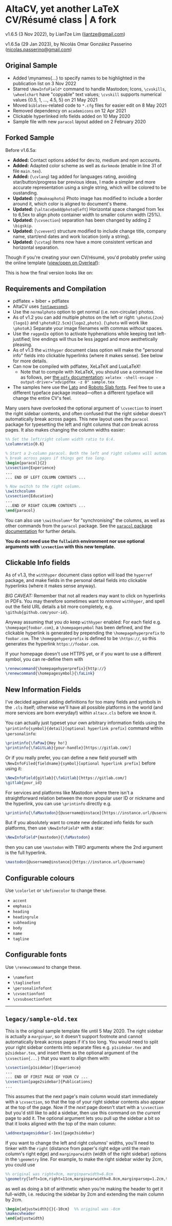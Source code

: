 # AltaCV, yet another LaTeX CV/Résumé class | A fork

v1.6.5 (3 Nov 2022), by LianTze Lim (liantze@gmail.com)

v1.6.5a (29 Jan 2023), by Nicolás Omar González Passerino (nicolas.passerino@gmail.com)

## Original Sample

- Added \mynames{...} to specify names to be highlighted in the publication list on 3 Nov 2022
- Starred `\NewInfoField*` command to handle Mastodon; Icons, `\cvskills`, `\wheelchart` have "copyable" text values; `\cvskill` supports numerical values {0.5, 1, ..., 4.5, 5} on 21 May 2021
- Moved `biblatex`-related code to `*.cfg` files for easier edit on 8 May 2021
- Removed dependency on `academicons` on 12 Apr 2021
- Clickable hyperlinked info fields added on 10 May 2020
- Sample file with new `paracol` layout added on 2 February 2020

## Forked Sample

Before v1.6.5a:

- **Added:** Contact options added for dev.to, medium and npm accounts.
- **Added:** Adapted color scheme as well as `darkmode` (enable in line 31 of file `main.tex`).
- **Added:** (`\cvlang`) tag added for languages rating, avoiding star/button/progress bar previous ideas, I made a simpler and more accurate representation using a single string, which will be colored to be oustanding.
- **Updated:** (`\@makeaphoto`) Photo image has modified to include a border around it, which color is aligned to document's theme.
- **Updated:** (`\altacv@add@photo@left`) Horizontal space changed from 1ex to 6,5ex to align photo container width to smaller column width (25%).
- **Updated:** (`\cvsection`) separation has been changed by adding 2 `\bigskip`.
- **Updated:** (`\cvevent`) structure modified to include change title, company name, start/end dates and work location (only a string).
- **Updated:** (`\cvtag`) items now have a more consistent vertican and horizontal separation.

Though if you're creating your own CV/résumé, you'd probably prefer using the online template ([view/open on Overleaf](https://www.overleaf.com/latex/templates/altacv-nicolasomar-fork/htfpmrwhbwpw)):

This is how the final version looks like on:

## Requirements and Compilation

- pdflatex + biber + pdflatex
- AltaCV uses [`fontawesome5`](http://www.ctan.org/pkg/fontawesome5).
- Use the `normalphoto` option to get normal (i.e. non-circular) photos.
- As of v1.2 you can add multiple photos on the left or right: `\photoL{2cm}{logo1}` and `\photoR{2.5cm}{logo2,photo}`. (`\photo` will work like `\photoR`.) Separate your image filenames with commas _without_ spaces.
- Use the `ragged2e` option to activate hyphenations while keeping text left-justified; line endings will thus be less jagged and more aesthetically pleasing.
- As of v1.3 the `withhyper` document class option will make the "personal info" fields into clickable hyperlinks (where it makes sense). See below for more details.
- Can now be compiled with pdflatex, XeLaTeX and LuaLaTeX!
  - Note that to compile with XeLaTeX, you should use a command line as follows, per [the `pdfx` documentation](http://mirrors.ctan.org/macros/latex/contrib/pdfx/pdfx.pdf): `xelatex -shell-escape -output-driver="xdvipdfmx -z 0" sample.tex`
- The samples here use the [Lato](http://www.latofonts.com/lato-free-fonts/) and [Roboto Slab fonts](https://github.com/googlefonts/robotoslab). Feel free to use a different typeface package instead—often a different typeface will change the entire CV's feel.

Many users have overlooked the optional argument of `\cvsection` to insert the right sidebar contents, and often confused that the right sidebar doesn't automatically break across pages. This new layout uses the `paracol` package for typesetting the left and right columns that _can_ break across pages. It also makes changing the column widths easier:

```latex
%% Set the left/right column width ratio to 6:4.
\columnratio{0.6}

% Start a 2-column paracol. Both the left and right columns will automatically
% break across pages if things get too long.
\begin{paracol}{2}
\cvsection{Experience}
...
... END OF LEFT COLUMN CONTENTS ...

% Now switch to the right column.
\switchcolumn
\cvsection{Education}
...
...END OF RIGHT COLUMN CONTENTS ...
\end{paracol}
```

You can also use `\swithcolumn*` for "synchronising" the columns, as well as other commands from the `paracol` package. See the [`paracol` package documentation](http://texdoc.net/pkg/paracol) for further details.

**You do not need use the `fullwidth` environment nor use optional arguments with `\cvsection` with this new template.**

## Clickable Info fields

As of v1.3, the `withhyper` document class option will load the `hyperref` package, and make fields in the personal detail fields into clickable hyperlinks (where it makes sense anyway).

_BIG CAVEAT:_ Remember that not all readers may want to click on hyperlinks in PDFs. You may therefore sometimes want to _remove_ `withhyper`, and spell out the field URL details a bit more completely, e.g. `\github{github.com/your-id}`.

Anyway assuming that you _do_ keep `withhyper` enabled: For each field e.g. `\homepage{foobar.com}`, a `\homepagesymbol` has been defined, and the clickable hyperlink is generated by prepending the `\homepagehyperprefix` to `foobar.com`. The `\homepgehyperprefix` is defined to be `\https://`, so this generates the hyperlink `https://foobar.com`.

If your homepage doesn't use HTTPS yet, or if you want to use a different symbol, you can re-define them with

```latex
\renewcommand{\homepagehyperprefix}{http://}
\renewcommand{\homepagesymbol}{\faLink}
```

## New Information Fields

I've decided against adding definitions for too many fields and symbols in the `.cls` itself; otherwise we'll have all possible platforms in the world (and more services are born everyday!) within `altacv.cls` before we know it.

You can actually just typeset your own arbitrary information fields using the `\printinfo{symbol}{detail}[optional hyperlink prefix]` command within `\personalinfo`:

```latex
\printinfo{\faPaw}{Hey ho!}
\printinfo{\faGitLab}{your-handle}[https://gitlab.com/]
```

Or if you really prefer, you can define a new field yourself with `\NewInfoFiled{fieldname}{symbol}[optional hyperlink prefix]` before using it:

```latex
\NewInfoField{gitlab}{\faGitlab}[https://gitlab.com/]
\gitlab{your_id}
```

For services and platforms like Mastodon where there isn't a straightforward relation between the more popular user ID or nickname and the hyperlink, you can use `\printinfo` directly e.g.

```latex
\printinfo{\faMastodon}{@username@instace}[https://instance.url/@username]
```

But if you absolutely want to create new dedicated info fields for such platforms, then use `\NewInfoField*` with a star:

```latex
\NewInfoField*{mastodon}{\faMastodon}
```

then you can use `\mastodon` with TWO arguments where the 2nd argument is the full hyperlink.

```latex
\mastodon{@username@instance}{https://instance.url/@username}
```

## Configurable colours

Use `\colorlet` or `\definecolor` to change these.

- `accent`
- `emphasis`
- `heading`
- `headingrule`
- `subheading`
- `body`
- `name`
- `tagline`

## Configurable fonts

Use `\renewcommand` to change these.

- `\namefont`
- `\taglinefont`
- `\personalinfofont`
- `\cvsectionfont`
- `\cvsubsectionfont`

---

## `legacy/sample-old.tex`

This is the original sample template file until 5 May 2020. The right sidebar is actually a _`marginpar`_, so it doesn't support footnote and cannot automatically break across pages if it's too long. You would need to split your right sidebar contents into separate files e.g. `p1sidebar.tex` and `p2sidebar.tex`, and insert them as the optional argument of the `\cvsection{...}` that you want to align them with:

```latex
\cvsection[p1sidebar]{Experience}
...
... END OF FIRST PAGE OF YOUR CV ...
\cvsection[page2sidebar]{Publications}
...
```

This assumes that the next page's main column would start immediately with a `\cvsection`, so that the top of your right sidebar contents also appear at the top of the page. Now if the _next_ page doesn't start with a `\cvsection` but you'd still like to add a sidebar, then use this command on the _current_ page to add it. The optional argument lets you pull up the sidebar a bit so that it looks aligned with the top of the main column:

```latex
\addnextpagesidebar[-1ex]{page3sidebar}
```

If you want to change the left and right columns' widths, you'll need to tinker with the `right` (distance from paper's right edge until the main column's right edge) and `marginparwidth` (width of the right sidebar) options in the `\geometry` line. For example, to make the right sidebar wider by 2cm, you could use

```latex
%% original was right=9cm, marginparwidth=6.8cm
\geometry{left=1cm,right=11cm,marginparwidth=8.8cm,marginparsep=1.2cm,top=1cm,bottom=1cm}
```

as well as doing a bit of arithmetic when you're making the header to get it full-width, i.e. reducing the sidebar by 2cm and extending the main column by 2cm.

```latex
\begin{adjustwidth}{}{-10cm}  %% original was -8cm
\makecvheader
\end{adjustwidth}
```
